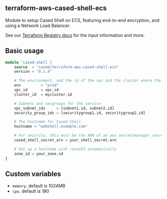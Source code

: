 terraform-aws-cased-shell-ecs
------------------------------

Module to setup Cased Shell on ECS, featuring end-to-end encryption,
and using a Network Load Balancer.

See our [Terraform Registry docs](https://registry.terraform.io/modules/cased/cased-shell-ecs/aws/latest) for the input information and more.

Basic usage
------------------

```terraform
module "cased-shell {
    source  = "cased/terraform-aws-cased-shell-ecs"
    version = "0.1.4"

    # The environment, and the id of the vpc and the cluster where the service will run
    env         = "prod"
    vpc_id      = vpc.id
    cluster_id  = mycluster.id

    # Subnets and secgroups for the service
    vpc_subnet_ids     = [subnet1.id, subnet2.id]
    security_group_ids = [securitygroup1.id, securitygroup2.id]

    # The hostname for Cased Shell
    hostname = "webshell.example.com"

    # For security, this must be the ARN of an aws_secretsmanager_secret, not the actual secret string
    cased_shell_secret_arn = your_shell_secret.arn

    # Set up a hostname with route53 automatically
    zone_id = your_zone.id
}
```

Custom variables
------------------

* `memory`. default is 1024MB
* `cpu`. default is 180


